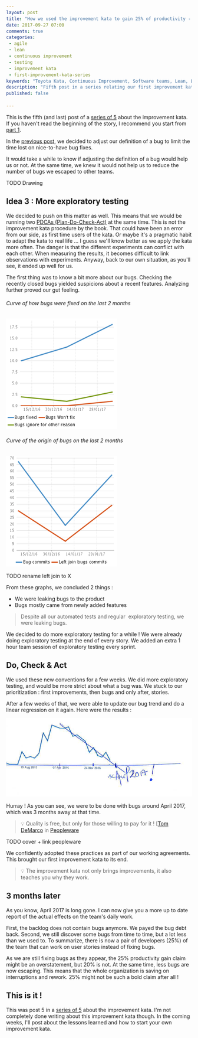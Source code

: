 ```yaml
---
layout: post
title: "How we used the improvement kata to gain 25% of productivity - Part 5"
date: 2017-09-27 07:00
comments: true
categories:
 - agile
 - lean
 - continuous improvement
 - testing
 - improvement kata
 - first-improvement-kata-series
keywords: "Toyota Kata, Continuous Improvement, Software teams, Lean, Lean Software, Agile, Scrum, Measure, Data, Bug Policy, Exploratory Testing"
description: "Fifth post in a series relating our first improvement kata. Covers the end of the Plan-Do-Check-Act phase, when we decide to do more exploratory testing, and the end consequence on the team"
published: false

---
```

This is the fifth (and last) post of a [series of 5](/blog/categories/first-improvement-kata-series/) about the improvement kata. If you haven't read the beginning of the story, I recommend you start from [part 1](/how-we-used-the-improvement-kata-to-gain-25-percent-of-productivity-part-1/).

In the [previous post](/how-we-used-the-improvement-kata-to-gain-25-percent-of-productivity-part-4/), we decided to adjust our definition of a bug to limit the time lost on nice-to-have bug fixes.  

It would take a while to know if adjusting the definition of a bug would help us or not. At the same time, we knew it would not help us to reduce the number of bugs we escaped to other teams.

TODO Drawing

## Idea 3 : More exploratory testing

We decided to push on this matter as well. This means that we would be running two [PDCAs (Plan-Do-Check-Act)](https://en.wikipedia.org/wiki/PDCA) at the same time. This is not the improvement kata procedure by the book. That could have been an error from our side, as first time users of the kata. Or maybe it's a pragmatic habit to adapt the kata to real life ... I guess we'll know better as we apply the kata more often. The danger is that the different experiments can conflict with each other. When measuring the results, it becomes difficult to link observations with experiments. Anyway, back to our own situation, as you'll see, it ended up well for us.

The first thing was to know a bit more about our bugs. Checking the recently closed bugs yielded suspicions about a recent features. Analyzing further proved our gut feeling.

###### Curve of how bugs were fixed on the last 2 months

![Curve of how bugs were fixed on last 2 months](../imgs/2017-09-27-how-we-used-the-improvement-kata-to-gain-25-percent-of-productivity-part-5/fixed-bugs.png)

###### Curve of the origin of bugs on the last 2 months

![Curve of the origin of bugs on the last 2 months](../imgs/2017-09-27-how-we-used-the-improvement-kata-to-gain-25-percent-of-productivity-part-5/kind-of-bugs.png)

TODO rename left join to X

From these graphs, we concluded 2 things :

* We were leaking bugs to the product
* Bugs mostly came from newly added features

> Despite all our automated tests and regular  exploratory testing, we were leaking bugs.

We decided to do more exploratory testing for a while ! We were already doing exploratory testing at the end of every story. We added an extra 1 hour team session of exploratory testing every sprint.
## Do, Check & Act

We used these new conventions for a few weeks. We did more exploratory testing, and would be more strict about what a bug was. We stuck to our prioritization : first improvements, then bugs and only after, stories.

After a few weeks of that, we were able to update our bug trend and do a linear regression on it again. Here were the results :

![Curve of the origin of bugs on the last 2 months](../imgs/2017-09-27-how-we-used-the-improvement-kata-to-gain-25-percent-of-productivity-part-5/final-bug-trend.png)

Hurray ! As you can see, we were to be done with bugs around April 2017, which was 3 months away at that time.

> 💡 Quality is free, but only for those willing to pay for it ! [[Tom DeMarco](https://en.wikiquote.org/wiki/Tom_DeMarco) in [Peopleware](TODO)

TODO cover + link peopleware

We confidently adopted these practices as part of our working agreements. This brought our first improvement kata to its end.

> 💡 The improvement kata not only brings improvements, it also teaches you why they work.

## 3 months later

As you know, April 2017 is long gone. I can now give you a more up to date report of the actual effects on the team's daily work. 

First, the backlog does not contain bugs anymore. We payed the bug debt back. Second, we still discover some bugs from time to time, but a lot less than we used to. To summarize, there is now a pair of developers (25%) of the team that can work on user stories instead of fixing bugs.

As we are still fixing bugs as they appear, the 25% productivity gain claim might be an overstatement, but 20% is not. At the same time, less bugs are now escaping. This means that the whole organization is saving on interruptions and rework. 25% might not be such a bold claim after all !

## This is it !

This was post 5 in a [series of 5](/blog/categories/first-improvement-kata-series/) about the improvement kata. I'm not completely done writing about this improvement kata though. In the coming weeks, I'll post about the lessons learned and how to start your own improvement kata.
